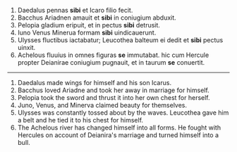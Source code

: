 1. Daedalus pennas **sibi** et Icaro filio fecit.
2. Bacchus Ariadnen amauit et **sibi** in coniugium abduxit.
3. Pelopia gladium eripuit, et in pectus **sibi** detrusit.
4. Iuno Venus Minerua formam **sibi** uindicauerunt.
5. Ulysses fluctibus iactabatur; Leucothea balteum ei dedit et **sibi** pectus uinxit.
6. Achelous fluuius in omnes figuras **se** immutabat. hic cum Hercule propter Deianirae coniugium pugnauit, et in taurum **se** conuertit.

--------------

1. Daedalus made wings for himself and his son Icarus.
2. Bacchus loved Ariadne and took her away in marriage for himself.
3. Pelopia took the sword and thrust it into her own chest for herself.
4. Juno, Venus, and Minerva claimed beauty for themselves.
5. Ulysses was constantly tossed about by the waves. Leucothea gave him a belt and he tied it to his chest for himself.
6. The Achelous river has changed himself into all forms. He fought with Hercules on account of Deianira's marriage and turned himself into a bull.
